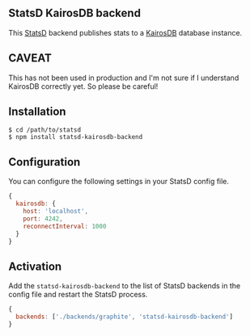StatsD KairosDB backend
-----------------------

This [StatsD](https://github.com/etsy/statsd) backend publishes stats to
a [KairosDB](https://github.com/proofpoint/kairosdb) database instance.

## CAVEAT

This has not been used in production and I'm not sure if I understand
KairosDB correctly yet. So please be careful!

## Installation

    $ cd /path/to/statsd
    $ npm install statsd-kairosdb-backend

## Configuration

You can configure the following settings in your StatsD config file.

```js
{
  kairosdb: {
    host: 'localhost',
    port: 4242,
    reconnectInterval: 1000
  }
}
```

## Activation

Add the `statsd-kairosdb-backend` to the list of StatsD backends in the
config file and restart the StatsD process.

```js
{
  backends: ['./backends/graphite', 'statsd-kairosdb-backend']
}
```
